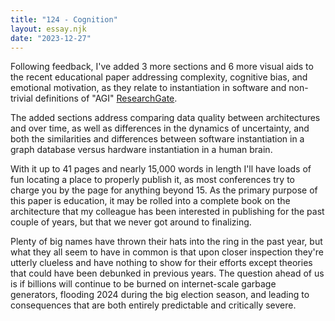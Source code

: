 ```yaml
---
title: "124 - Cognition"
layout: essay.njk
date: "2023-12-27"
---
```


Following feedback, I've added 3 more sections and 6 more visual aids to the recent educational paper addressing complexity, cognitive bias, and emotional motivation, as they relate to instantiation in software and non-trivial definitions of "AGI" [ResearchGate](http://dx.doi.org/10.13140/RG.2.2.11390.56641).

The added sections address comparing data quality between architectures and over time, as well as differences in the dynamics of uncertainty, and both the similarities and differences between software instantiation in a graph database versus hardware instantiation in a human brain.

With it up to 41 pages and nearly 15,000 words in length I'll have loads of fun locating a place to properly publish it, as most conferences try to charge you by the page for anything beyond 15. As the primary purpose of this paper is education, it may be rolled into a complete book on the architecture that my colleague has been interested in publishing for the past couple of years, but that we never got around to finalizing.

Plenty of big names have thrown their hats into the ring in the past year, but what they all seem to have in common is that upon closer inspection they're utterly clueless and have nothing to show for their efforts except theories that could have been debunked in previous years. The question ahead of us is if billions will continue to be burned on internet-scale garbage generators, flooding 2024 during the big election season, and leading to consequences that are both entirely predictable and critically severe.
